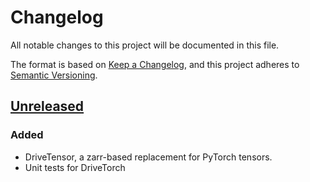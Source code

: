 # Changelog
All notable changes to this project will be documented in this file.

The format is based on [Keep a Changelog](https://keepachangelog.com/en/1.0.0/),
and this project adheres to [Semantic Versioning](https://semver.org/spec/v2.0.0.html).

## [Unreleased]
### Added
- DriveTensor, a zarr-based replacement for PyTorch tensors.
- Unit tests for DriveTorch

[Unreleased]: https://github.com/mathewhuen/drivetorch